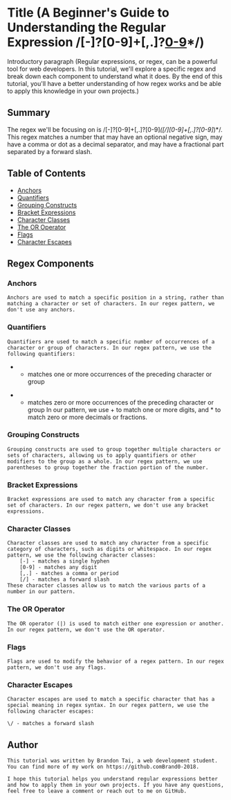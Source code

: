 # Title (A Beginner's Guide to Understanding the Regular Expression /[-]?[0-9]+[,.]?[0-9]([/][0-9]+[,.]?[0-9])*/)

Introductory paragraph (Regular expressions, or regex, can be a powerful tool for web developers. In this tutorial, we'll explore a specific regex and break down each component to understand what it does. By the end of this tutorial, you'll have a better understanding of how regex works and be able to apply this knowledge in your own projects.)

## Summary

The regex we'll be focusing on is /[-]?[0-9]+[,.]?[0-9]*([\/][0-9]+[,.]?[0-9]*)*/. This regex matches a number that may have an optional negative sign, may have a comma or dot as a decimal separator, and may have a fractional part separated by a forward slash.

## Table of Contents

- [Anchors](#anchors)
- [Quantifiers](#quantifiers)
- [Grouping Constructs](#grouping-constructs)
- [Bracket Expressions](#bracket-expressions)
- [Character Classes](#character-classes)
- [The OR Operator](#the-or-operator)
- [Flags](#flags)
- [Character Escapes](#character-escapes)

## Regex Components

### Anchors
    Anchors are used to match a specific position in a string, rather than matching a character or set of characters. In our regex pattern, we don't use any anchors.
### Quantifiers
    Quantifiers are used to match a specific number of occurrences of a character or group of characters. In our regex pattern, we use the following quantifiers:

+ - matches one or more occurrences of the preceding character or group
* - matches zero or more occurrences of the preceding character or group
In our pattern, we use + to match one or more digits, and * to match zero or more decimals or fractions.
### Grouping Constructs
    Grouping constructs are used to group together multiple characters or sets of characters, allowing us to apply quantifiers or other modifiers to the group as a whole. In our regex pattern, we use parentheses to group together the fraction portion of the number.
### Bracket Expressions
    Bracket expressions are used to match any character from a specific set of characters. In our regex pattern, we don't use any bracket expressions.
### Character Classes
    Character classes are used to match any character from a specific category of characters, such as digits or whitespace. In our regex pattern, we use the following character classes:
        [-] - matches a single hyphen
        [0-9] - matches any digit
        [,.] - matches a comma or period
        [/] - matches a forward slash
    These character classes allow us to match the various parts of a number in our pattern.
### The OR Operator
    The OR operator (|) is used to match either one expression or another. In our regex pattern, we don't use the OR operator.
### Flags
    Flags are used to modify the behavior of a regex pattern. In our regex pattern, we don't use any flags.
### Character Escapes
    Character escapes are used to match a specific character that has a special meaning in regex syntax. In our regex pattern, we use the following character escapes:

    \/ - matches a forward slash
## Author
    This tutorial was written by Brandon Tai, a web development student. You can find more of my work on https://github.comBrand0-2018.

    I hope this tutorial helps you understand regular expressions better and how to apply them in your own projects. If you have any questions, feel free to leave a comment or reach out to me on GitHub.

